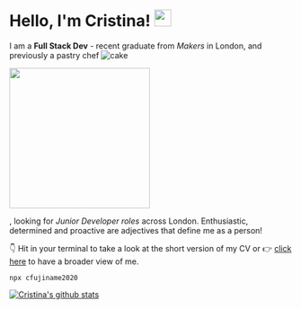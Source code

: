 # Hello, I'm Cristina! <img src="https://raw.githubusercontent.com/MartinHeinz/MartinHeinz/master/wave.gif" width="30px">


I am a **Full Stack Dev** - recent graduate from _Makers_ in London, and previously a pastry chef ![cake](https://media.giphy.com/media/STrWwitY3HUHtq3QVi/giphy.gif)

<img src="https://media.giphy.com/media/STrWwitY3HUHtq3QVi/giphy.gif" width="250" height="250"/>


, looking for _Junior Developer roles_ across London. Enthusiastic, determined and proactive are adjectives that define me as a person!

👇 Hit in your terminal to take a look at the short version of my CV or 👉  [click here](https://github.com/cfujiname/CV "click here") to have a broader view of me.

```
npx cfujiname2020
```


[![Cristina's github stats](https://github-readme-stats.vercel.app/api?username=cfujiname)](https://github.com/cfujiname/github-readme-stats)

